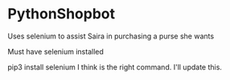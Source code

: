 # PythonShopbot
Uses selenium to assist Saira in purchasing a purse she wants

Must have selenium installed

pip3 install selenium I think is the right command. I'll update this.
